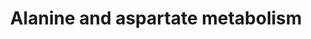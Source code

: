 ---
annotations:
- id: PW:0000028
  parent: classic metabolic pathway
  type: Pathway Ontology
  value: alanine, aspartate and glutamate metabolic pathway
authors:
- L.M.Ferrante
- MaintBot
- Mauro
- Khanspers
- MartijnVanIersel
- Egonw
- Christine Chichester
- Mkutmon
- Mick Eikelhof
description: ''
last-edited: 2021-02-18
organisms:
- Mus musculus
redirect_from:
- /index.php/Pathway:WP240
- /instance/WP240
- /instance/WP240_r124585
revision: r124585
schema-jsonld:
- '@context': https://schema.org/
  '@id': https://wikipathways.github.io/pathways/WP240.html
  '@type': Dataset
  creator:
    '@type': Organization
    name: WikiPathways
  description: ''
  keywords:
  - 1.2.1.18
  - 1.4.3.1
  - 1.4.3.15
  - 1.4.3.16
  - 1.4.3.2
  - 2.1.3.2
  - 2.3.1.7
  - 2.6.1.12
  - 2.6.1.14
  - 2.6.1.18
  - 3.4.13.3
  - 3.5.1.1
  - 3.5.1.3
  - 3.5.1.38
  - 3.5.1.7
  - 4.1.1.11
  - 4.1.1.12
  - 4.3.1.1
  - 4.3.2.2
  - 5.1.1.1
  - 5.1.1.13
  - 6.1.1.22
  - 6.1.1.7
  - 6.3.1.1
  - 6.3.2.11
  - 6.3.4.4
  - 6.3.5.4
  - 6.3.5.6
  - Abat
  - Agxt
  - Asl
  - Aspa
  - Ass1
  - Dars
  - Gad1
  - Gad2
  - Got1
  - Got2
  - Gpt1
  - Pcx
  license: CC0
  name: Alanine and aspartate metabolism
seo: CreativeWork
title: Alanine and aspartate metabolism
wpid: WP240
---